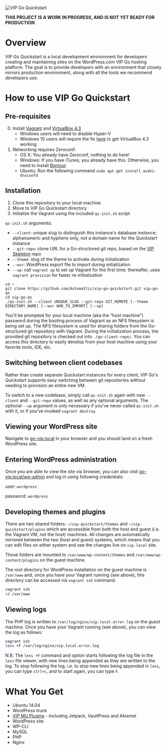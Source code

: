 ![VIP Go Quickstart](http://vip.wordpress.com/wp-content/themes/a8c/wpcomvip3/img/illustrations/developmenttools-03.svg)

**THIS PROJECT IS A WORK IN PROGRESS, AND IS NOT YET READY FOR PRODUCTION**

# Overview

VIP Go Quickstart is a local development environment for developers creating and maintaining sites on the WordPress.com VIP Go hosting platform. The goal is to provide developers with an environment that closely mirrors production environment, along with all the tools we recommend developers use.

# How to use VIP Go Quickstart

## Pre-requisites

0. Install [Vagrant](https://www.vagrantup.com/) and [VirtualBox 4.3](https://www.virtualbox.org/wiki/Download_Old_Builds_4_3)
	* Windows users will need to disable Hyper-V
    * Windows 10 users will require the fix [here](https://www.virtualbox.org/ticket/14040) to get VirtualBox 4.3 working
1. Networking requires Zeroconf:
	* OS X: You already have Zeroconf, nothing to do here!
	* Windows: If you have iTunes, you already have this. Otherwise, you need to install [Bonjour](http://support.apple.com/kb/DL999)
	* Ubuntu: Run the following command `sudo apt-get install avahi-dnsconfd`

## Installation

1. Clone this repository to your local machine
2. Move to VIP Go Quickstart directory
3. Initialize the Vagrant using the included `qs-init.sh` script

`qs-init.sh` arguments:

* `--client`: unique slug to distinguish this instance's database instance; alphanumeric and hyphens only, not a domain name for the Quickstart instance
* `--git-repo`: clone URL for a Go-structured git repo, based on the [VIP Skeleton](https://github.com/Automattic/vip-skeleton) repo
* `--theme`: slug of the theme to activate during initialization
* `--wxr`: WordPress export file to import during initialization
* `--up`: call `vagrant up` to set up Vagrant for the first time; thereafter, uses `vagrant provision` for faster re-initialization

```
cd ~
git clone https://github.com/Automattic/vip-go-quickstart.git vip-go-qs
cd vip-go-qs
./qs-init.sh --client UNIQUE_SLUG --git-repo GIT_REMOTE [--theme DIRECTORY_NAME] [--wxr WXR_TO_IMPORT] [--up]
```

You'll be prompted for your local machine (aka the “host machine”) password during the booting process of Vagrant as an NFS filesystem is being set up. The NFS filesystem is used for sharing folders from the Go-structured git repository with Vagrant. During the initialization process, the provided git repository is checked out into `./go-client-repo/`. You can access this directory to easily develop from your host machine using your favorite tools, IDE, etc.

## Switching between client codebases

Rather than create separate Quickstart instances for every client, VIP Go's Quickstart supports easy switching between git repositories without needing to provision an entire new VM.

To switch to a new codebase, simply call `qs-init.sh` again with new `--client` and `--git-repo` values, as well as any optional arguments. The optional `--up` argument is only necessary if you've never called `qs-init.sh` with it, or if you've invoked `vagrant destroy`.

## Viewing your WordPress site

Navigate to [go-vip.local](http://go-vip.local) in your browser and you should land on a fresh WordPress site.

## Entering WordPress administration

Once you are able to view the site via browser, you can also visit [go-vip.local/wp-admin](http://go-vip.local/wp-admin) and log in using following credentials:

user: `wordpress`

password: `wordpress`

## Developing themes and plugins

There are two shared folders: `~/vip-quickstart/themes` and `~/vip-quickstart/plugins` which are accessible from both the host and guest (i.e. the Vagrant VM, not the host) machines. All changes are automatically mirrored between the two (host and guest) systems, which means that you can edit files on either system and see the changes live on `vip.local` site.

Those folders are mounted to `/var/www/wp-content/themes` and `/var/www/wp-content/plugins` on the guest machine.

The root directory for WordPress installation on the guest machine is `/var/www` and, once you have your Vagrant running (see above), this directory can be accessed via `vagrant ssh` command:

```bash
vagrant ssh
cd /var/www
```

## Viewing logs

The PHP log is written to `/var/log/nginx/vip.local.error.log` on the guest machine. Once you have your Vagrant running (see above), you can view the log as follows:

```bash
vagrant ssh
less +F /var/log/nginx/vip.local.error.log
```

N.B. The `less +F` command and option starts following the log file in the `less` file viewer, with new lines being appended as they are written to the log. To stop following the log, i.e. to stop new lines being appended in `less`, you can type `ctrl+c`, and to start again, you can type `F`.

# What You Get

* Ubuntu 14.04
* WordPress trunk
* [VIP MU Plugins](https://github.com/Automattic/vip-mu-plugins-public) - including Jetpack, VaultPress and Akismet
* WordPress site
* WP-CLI
* MySQL
* PHP
* Nginx
